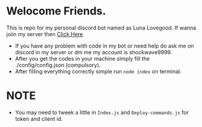 # Welocome Friends.
This is repo for my personal discord bot named as Luna Lovegood.
If wanna joiin my server then [Click Here](https://discord.gg/PWYze4YsZb).
- If you have any problem with code in my bot or need help do ask me on discord in my server or dm me my account is shockwave9999.
- After you get the codes in your machine simply fill the ./config/config.json (compulsory).
- After filling everything correctly simple run ```node index``` on terminal.
# NOTE 
- You may need to tweek a little in ```Index.js``` and ```Deploy-commands.js``` for token and client id.
